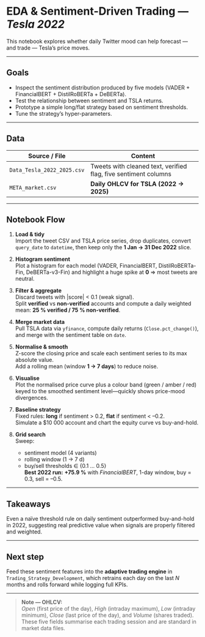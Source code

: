 # EDA & Sentiment-Driven Trading — *Tesla 2022*

This notebook explores whether daily Twitter mood can help forecast — and trade — Tesla’s price moves.

---

## Goals
* Inspect the sentiment distribution produced by five models (VADER + FinancialBERT + DistilRoBERTa + DeBERTa).  
* Test the relationship between sentiment and TSLA returns.  
* Prototype a simple long/flat strategy based on sentiment thresholds.  
* Tune the strategy’s hyper-parameters.

---

## Data
| Source / File | Content |
|---------------|---------|
| `Data_Tesla_2022_2025.csv` | Tweets with cleaned text, verified flag, five sentiment columns |
|  `META_market.csv`  | **Daily OHLCV for TSLA (2022 → 2025)** |

---

## Notebook Flow

1. **Load & tidy**  
   Import the tweet CSV and TSLA price series, drop duplicates, convert `query_date` to `datetime`, then keep only the **1 Jan → 31 Dec 2022** slice.

2. **Histogram sentiment**  
   Plot a histogram for each model (VADER, FinancialBERT, DistilRoBERTa-Fin, DeBERTa-v3-Fin) and highlight a huge spike at **0** ⇒ most tweets are neutral.

3. **Filter & aggregate**  
   Discard tweets with |score| < 0.1 (weak signal).  
   Split **verified** vs **non-verified** accounts and compute a daily weighted mean: **25 % verified / 75 % non-verified**.

4. **Merge market data**  
   Pull TSLA data via `yfinance`, compute daily returns (`Close.pct_change()`), and merge with the sentiment table on `date`.

5. **Normalise & smooth**  
   Z-score the closing price and scale each sentiment series to its max absolute value.  
   Add a rolling mean (window **1 → 7 days**) to reduce noise.

6. **Visualise**  
   Plot the normalised price curve plus a colour band (green / amber / red) keyed to the smoothed sentiment level—quickly shows price-mood divergences.

7. **Baseline strategy**  
   Fixed rules: **long** if sentiment > 0.2, **flat** if sentiment < –0.2.  
   Simulate a \$10 000 account and chart the equity curve vs buy-and-hold.

8. **Grid search**  
   Sweep:  
   * sentiment model (4 variants)  
   * rolling window (1 → 7 d)  
   * buy/sell thresholds ∈ {0.1 … 0.5}  
   **Best 2022 run:** **+75.9 %** with *FinancialBERT*, 1-day window, buy = 0.3, sell = –0.5.

---

## Takeaways
Even a naïve threshold rule on daily sentiment outperformed buy-and-hold in 2022, suggesting real predictive value when signals are properly filtered and weighted.

---

## Next step  
Feed these sentiment features into the **adaptive trading engine** in `Trading_Strategy_Development`, which retrains each day on the last *N* months and rolls forward while logging full KPIs.

---

> **Note — OHLCV:**  
> *Open* (first price of the day), *High* (intraday maximum), *Low* (intraday minimum), *Close* (last price of the day), and *Volume* (shares traded). These five fields summarise each trading session and are standard in market data files.
